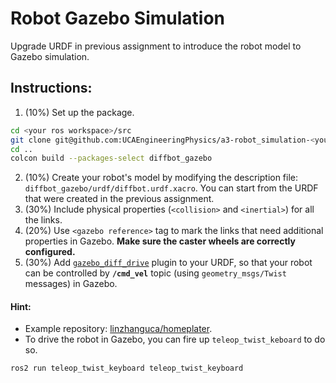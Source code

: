 # Robot Gazebo Simulation
Upgrade URDF in previous assignment to introduce the robot model to Gazebo simulation. 

## Instructions: 
1. (10%) Set up the package.
```bash
cd <your ros workspace>/src
git clone git@github.com:UCAEngineeringPhysics/a3-robot_simulation-<your github username>.git
cd ..
colcon build --packages-select diffbot_gazebo
```
2. (10%) Create your robot's model by modifying the description file: `diffbot_gazebo/urdf/diffbot.urdf.xacro`. You can start from the URDF that were created in the previous assignment.
3. (30%) Include physical properties (`<collision>` and `<inertial>`) for all the links. 
4. (20%) Use `<gazebo reference>` tag to mark the links that need additional properties in Gazebo. **Make sure the caster wheels are correctly configured.**
5. (30%) Add [`gazebo_diff_drive`](https://github.com/ros-simulation/gazebo_ros_pkgs/wiki/ROS-2-Migration:-Diff-drive) plugin to your URDF, so that your robot can be controlled by **`/cmd_vel`** topic (using `geometry_msgs/Twist` messages) in Gazebo.

#### Hint:
- Example repository: [linzhanguca/homeplater](https://github.com/linzhangUCA/homeplater.git).
- To drive the robot in Gazebo, you can fire up `teleop_twist_keboard` to do so.
```bash
ros2 run teleop_twist_keyboard teleop_twist_keyboard
```
